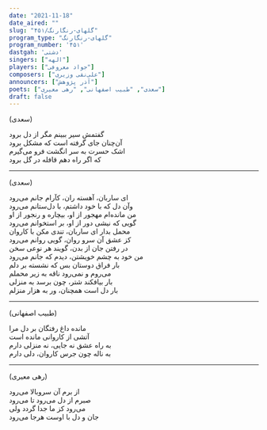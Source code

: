 ```yaml
---
date: "2021-11-18"
date_aired: ""
slug: "گلهای-رنگارنگ/۴۵۱"
program_type: "گلهای-رنگارنگ"
program_number: '۴۵۱'
dastgah: 'دشتی'
singers: ["الهه"]
players: ["جواد معروفی"]
composers: ["علی‌نقی وزیری"]
announcers: ["آذر پژوهش"]
poets: ["سعدی", "طبیب اصفهانی", "رهی معیری"]
draft: false
---
```


(سعدی)  

گفتمش سیر ببینم مگر از دل برود  
آن‌چنان جای گرفته است که مشکل برود  
اشک حسرت به سر انگشت فرو می‌گیرم  
که اگر راه دهم قافله در گل برود  

---  

(سعدی)  

ای ساربان، آهسته ران، کآرام جانم می‌رود  
وآن دل که با خود داشتم، با دل‌ستانم می‌رود  
من مانده‌ام مهجور از او، بیچاره و رنجور از او  
گویی که نیشی دور از او، بر استخوانم می‌رود  
محمل بدار ای ساربان، تندی مکن با کاروان  
کز عشق آن سرو روان، گویی روانم می‌رود  
در رفتن جان از بدن، گویند هر نوعی سخن  
من خود به چشم خویشتن، دیدم که جانم می‌رود  
بار فراق دوستان بس که نشسته بر دلم  
می‌روم و نمی‌رود ناقه به زیر محملم  
بار بیافکند شتر، چون برسد به منزلی  
بار دل است همچنان، ور به هزار منزلم  

---  

(طبیب اصفهانی)  

مانده داغ رفتگان بر دل مرا  
آتشی از کاروانی مانده است  
به راه عشق نه جایی، نه منزلی دارم  
به ناله چون جرس کاروان، دلی دارم  

---  

(رهی معیری)  

از برم آن سروبالا می‌رود  
صبرم از دل می‌رود تا می‌رود  
می‌رود کز ما جدا گردد ولی  
جان و دل با اوست هرجا می‌رود  
